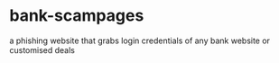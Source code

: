 # bank-scampages
a phishing website that grabs login credentials of any bank website or customised deals

